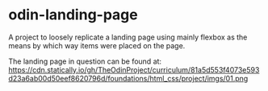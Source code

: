 # odin-landing-page

A project to loosely replicate a landing page using mainly flexbox as the means by which way items were placed on the page.

The landing page in question can be found at: https://cdn.statically.io/gh/TheOdinProject/curriculum/81a5d553f4073e593d23a6ab00d50eef8620796d/foundations/html_css/project/imgs/01.png
